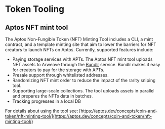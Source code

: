 # Token Tooling

## Aptos NFT mint tool

The Aptos Non-Fungible Token (NFT) Minting Tool includes a CLI, a mint contract, and a template minting site that aim to lower the barriers for NFT creators to launch NFTs on Aptos. Currently, supported features include:

- Paying storage services with APTs. The Aptos NFT mint tool uploads NFT assets to Arweave through the [Bundlr](https://bundlr.network/) service. Bundlr makes it easy for creators to pay for the storage with APTs.
- Presale support through whitelisted addresses.
- Randomizing NFT mint order to reduce the impact of the rarity sniping tool.
- Supporting large-scale collections. The tool uploads assets in parallel and prepares the NFTs data in batches.
- Tracking progresses in a local DB

For details about using the tool see: [https://aptos.dev/concepts/coin-and-token/nft-minting-tool/](https://aptos.dev/concepts/coin-and-token/nft-minting-tool/)
